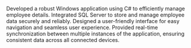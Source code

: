 Developed a robust Windows application using C# to efficiently manage employee details.
Integrated SQL Server to store and manage employee data securely and reliably.
Designed a user-friendly interface for easy navigation and seamless user experience.
Provided real-time synchronization between multiple instances of the application, ensuring consistent data across all connected devices.
